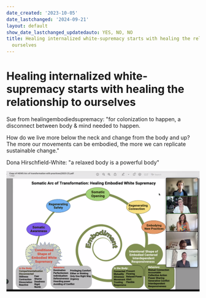 ```yaml
---
date_created: '2023-10-05'
date_lastchanged: '2024-09-21'
layout: default
show_date_lastchanged_updatedauto: YES, NO, NO
title: Healing internalized white-supremacy starts with healing the relationship to
  ourselves
---
```

# Healing internalized white-supremacy starts with healing the relationship to ourselves

Sue from healingembodiedsupremacy: "for colonization to happen, a disconnect between body & mind needed to happen. 

How do we live more below the neck and change from the body and up?
The more our movements can be embodied, the more we can replicate sustainable change."

Dona Hirschfield-White: "a relaxed body is a powerful body"

![](media/Screenshot-2023-10-05.png)



[1]: https://linktr.ee/healingembodiedsupremacy